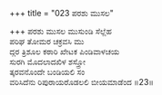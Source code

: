 +++
title = "023 ಪರಶು ಮುಸಲ"

+++
ಪರಶು ಮುಸಲ ಮುಸುಂಡಿ ಸೆಲ್ಲೆಹ  
ಪರಿಘ ತೋಮರ ಚಕ್ರವಸಿ ಮು  
ದ್ಗರ ತ್ರಿಶೂಲ ಕಠಾರಿ ಖೇಟಕ ಪಿಂಡಿವಾಳಚಯ  
ಸುರಗಿ ಮೊದಲಾದಖಿಳ ಶಸ್ತ್ರೋ  
ತ್ಕರವನೊಂದೇ ಬಂಡಿಯಲಿ ಸಂ  
ವರಿಸಿದೆನು ರಿಪುರಾಯರೊಡಲಲಿ ಬೀಯಮಾಡೆಂದ      ॥23॥